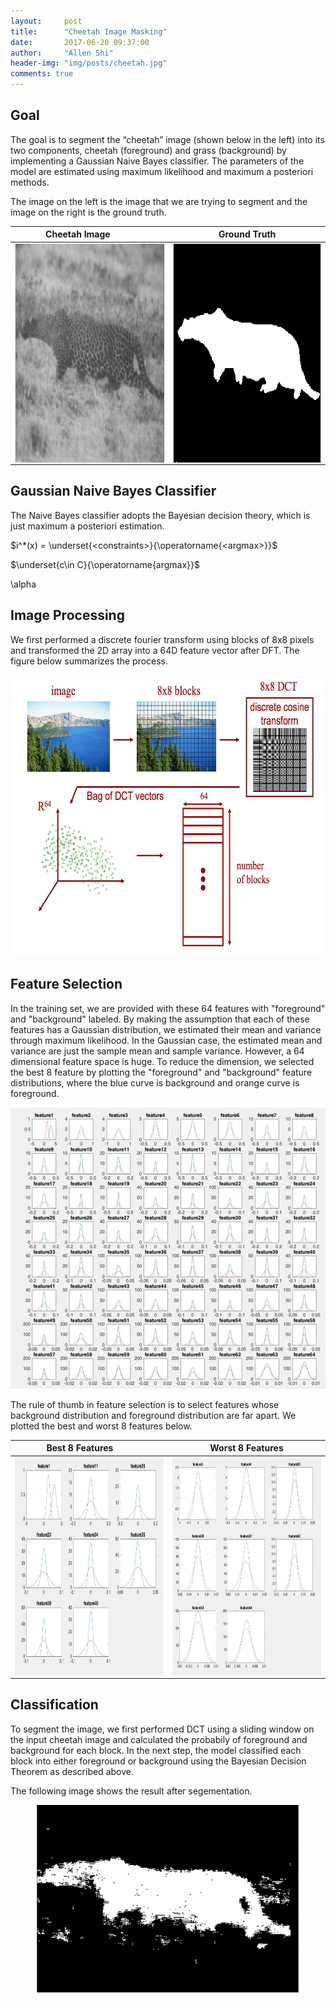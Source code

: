 ```yaml
---
layout:     post
title:      "Cheetah Image Masking"
date:       2017-06-20 09:37:00
author:     "Allen Shi"
header-img: "img/posts/cheetah.jpg"
comments: true
---
```


## Goal
The goal is to segment the “cheetah” image (shown below in the left) into its two components, cheetah (foreground) and grass (background) by implementing a Gaussian Naive Bayes classifier. The parameters of the model are estimated using maximum likelihood and maximum a posteriori methods.

The image on the left is the image that we are trying to segment and the image on the right is the ground truth.

Cheetah Image           |  Ground Truth
:-------------------------:|:-------------------------:
<img src="/img/posts/cheetah.png" align="left" width="350" height="350" >  |  <img src="/img/posts/cheetah_mask.png" align="right" width="350" height="350" >

## Gaussian Naive Bayes Classifier

The Naive Bayes classifier adopts the Bayesian decision theory, which is just maximum a posteriori estimation.

$i^*(x) = \underset{<constraints>}{\operatorname{<argmax>}}$

$\underset{c\in C}{\operatorname{argmax}}$

\alpha

## Image Processing
We first performed a discrete fourier transform using blocks of 8x8 pixels and transformed the 2D array into a 64D feature vector after DFT. The figure below summarizes the process.

<center><img src="/img/posts/DFT.png" width="600" height="450" ></center>

## Feature Selection
In the training set, we are provided with these 64 features with "foreground" and "background" labeled. By making the assumption that each of these features has a Gaussian distribution, we estimated their mean and variance through maximum likelihood. In the Gaussian case, the estimated mean and variance are just the sample mean and sample variance. However, a 64 dimensional feature space is huge. To reduce the dimension, we selected the best 8 feature by plotting the "foreground" and "background" feature distributions, where the blue curve is background and orange curve is foreground.

<center><img src="/img/posts/64_feats.png" width="600" height="450" ></center>

The rule of thumb in feature selection is to select features whose background distribution and foreground distribution are far apart. We plotted the best and worst 8 features below.

Best 8 Features         |  Worst 8 Features
:-------------------------:|:-------------------------:
<img src="/img/posts/best_feats.png" align="left" width="350" height="350" >  |  <img src="/img/posts/worst_feats.png" align="right" width="350" height="350" >

## Classification

To segment the image, we first performed DCT using a sliding window on the input cheetah image and calculated the probabily of foreground and background for each block. In the next step, the model classified each block into either foreground or background using the Bayesian Decision Theorem as described above.

The following image shows the result after segementation.
<center><img src="/img/posts/mask.png" width="420" height="300" ></center>
